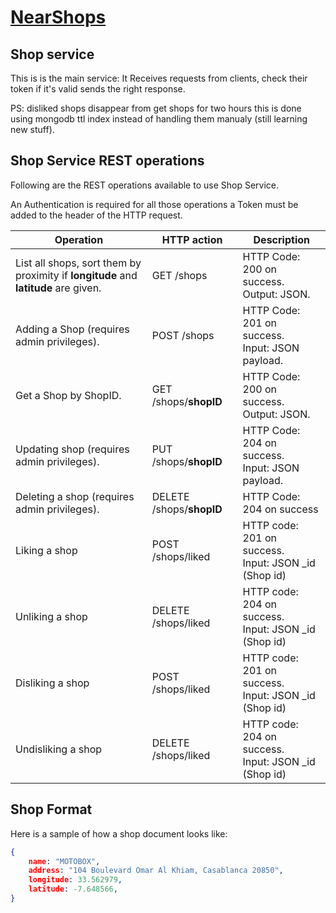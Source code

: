 # [NearShops](../README.md)
## Shop service
This is is the main service: It Receives requests from clients, check their token if it's valid sends the right response.

PS: disliked shops disappear from get shops for two hours this is done using mongodb ttl index instead of handling them manualy (still learning new stuff).
## Shop Service REST operations
Following are the REST operations available to use Shop Service.

An Authentication is required for all those operations a Token must be added to the header of the HTTP request. 

|Operation|	HTTP action|Description|
|-----------------------------------------------------------------------------------|------------------------|---------------------------------------------------------|
|List all shops, sort them by proximity if **longitude** and **latitude** are given.|GET /shops              |HTTP Code: 200 on success.<br/>Output: JSON.             |
|Adding a Shop (requires admin privileges).                                         |POST /shops             |HTTP Code: 201 on success.<br>Input: JSON payload.       |
|Get a Shop by ShopID.                                                              |GET /shops/**shopID**   |HTTP Code: 200 on success.<br/>Output: JSON.             |
|Updating shop (requires admin privileges).                                         |PUT /shops/**shopID**   |HTTP Code: 204 on success.<br/>Input: JSON payload.      |
|Deleting a shop (requires admin privileges).                                       |DELETE /shops/**shopID**|HTTP Code: 204 on success                                |
|Liking a shop                                                                      |POST /shops/liked       |HTTP code: 201 on success.<br/>Input: JSON _id (Shop id) |
|Unliking a shop                                                                    |DELETE /shops/liked     |HTTP code: 204 on success.<br/>Input: JSON _id (Shop id) |
|Disliking a shop                                                                   |POST /shops/liked       |HTTP code: 201 on success.<br/>Input: JSON _id (Shop id) |
|Undisliking a shop                                                                 |DELETE /shops/liked     |HTTP code: 204 on success.<br/>Input: JSON _id (Shop id) |

## Shop Format
Here is a sample of how a shop document looks like:
```json
{
    name: "MOTOBOX",
    address: "104 Boulevard Omar Al Khiam, Casablanca 20850",
    longitude: 33.562979,
    latitude: -7.648566,
}
```
